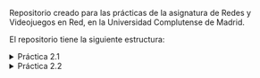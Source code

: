 Repositorio creado para las prácticas de la asignatura de Redes y Videojuegos en Red, en la Universidad Complutense de Madrid.

El repositorio tiene la siguiente estructura:

<details markdown='1'><summary>Práctica 2.1</summary>

* [x] [Ejercicio1.cc](./Practica2.1/Ejercicio1.cc), que obtiene todas las posibles direcciones con las que se podría crear un socket asociado a un host dado.

* [x] [Ejercicio2.cc](./Practica2.1/Ejercicio2.cc), que recibe e interpreta los comandos de un cliente conectado a él, utilizando el protocolo UDP. Comandos registrados:
    - t: devuelve la hora.
    - d: devuelve la fecha.
    - q: termina el proceso servidor.
* [x] [Ejercicio3.cc](./Practica2.1/Ejercicio3.cc), que sirve de cliente para el ejercicio anterior. Envía el comando y recibe la respuesta.
* [x] [Ejercicio4.cc](./Practica2.1/Ejercicio4.cc), que recibe los mensajes de un cliente conectado a él, y los devuelve, utilizando el protocolo TCP. Solo admite un cliente en cada momento.
* [x] [Ejercicio5.cc](./Practica2.1/Ejercicio5.cc), que sirve de cliente para el ejercicio anterior. Envía el mensaje y lo recibe de vuelta (truncado si es muy largo). Si el usuario envía "Q", se termina la conexión; este mensaje no se devuelve.
* [x] [Ejercicio6.cc](./Practica2.1/Ejercicio6.cc), que es una implementación multi-threaded del ejercicio 2. Si se escribe en el servidor el caracter 'q', o 'Q', se terminan todos los hilos.
* [x] [Ejercicio7.cc](./Practica2.1/Ejercicio7.cc), que es una implementación multi-threaded del ejercicio 4. Cuando se recibe una conexión, se crea un thread que la trata.
</details>
<details markdown='1'><summary>Práctica 2.2</summary>

* [] [Ejercicio1.cc](.)
* [] [Ejercicio2.cc](.)
* [] [Ejercicio3.cc](.)
* [] [Ejercicio4.cc](.)
* [] [Ejercicio5.cc](.)
* [] [Ejercicio6.cc](.)
* [] [Ejercicio7.cc](.)

</details>